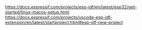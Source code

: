https://docs.espressif.com/projects/esp-idf/en/latest/esp32/get-started/linux-macos-setup.html
https://docs.espressif.com/projects/vscode-esp-idf-extension/en/latest/startproject.html#esp-idf-new-project